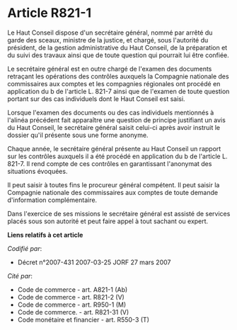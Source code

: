 # Article R821-1

Le Haut Conseil dispose d'un secrétaire général, nommé par arrêté du garde des sceaux, ministre de la justice, et chargé,
sous l'autorité du président, de la gestion administrative du Haut Conseil, de la préparation et du suivi des travaux ainsi
que de toute question qui pourrait lui être confiée.

Le secrétaire général est en outre chargé de l'examen des documents retraçant les opérations des contrôles auxquels la
Compagnie nationale des commissaires aux comptes et les compagnies régionales ont procédé en application du b de l'article L.
821-7 ainsi que de l'examen de toute question portant sur des cas individuels dont le Haut Conseil est saisi.

Lorsque l'examen des documents ou des cas individuels mentionnés à l'alinéa précédent fait apparaître une question de
principe justifiant un avis du Haut Conseil, le secrétaire général saisit celui-ci après avoir instruit le dossier qu'il
présente sous une forme anonyme.

Chaque année, le secrétaire général présente au Haut Conseil un rapport sur les contrôles auxquels il a été procédé en
application du b de l'article L. 821-7. Il rend compte de ces contrôles en garantissant l'anonymat des situations évoquées.

Il peut saisir à toutes fins le procureur général compétent. Il peut saisir la Compagnie nationale des commissaires aux
comptes de toute demande d'information complémentaire.

Dans l'exercice de ses missions le secrétaire général est assisté de services placés sous son autorité et peut faire appel à
tout sachant ou expert.

**Liens relatifs à cet article**

_Codifié par_:

  - Décret n°2007-431 2007-03-25 JORF 27 mars 2007

_Cité par_:

  - Code de commerce - art. A821-1 (Ab)
  - Code de commerce - art. R821-2 (V)
  - Code de commerce - art. R950-1 (M)
  - Code de commerce. - art. R821-31 (V)
  - Code monétaire et financier - art. R550-3 (T)
